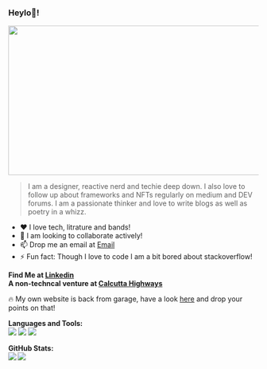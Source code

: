 ### Heylo👋!

<code><img src = "https://kinsta.com/wp-content/uploads/2019/05/edit-wordpress-code-image.jpg" height = "300px" width = "1200px" /></code>

> I am a designer, reactive nerd and techie deep down. I also love to follow up about frameworks and NFTs regularly on medium and DEV forums. I am a passionate thinker and love to write blogs as well as poetry in a whizz. 

* :heart: I love tech, litrature and bands!  
* 👯 I am looking to collaborate actively!
* 📫 Drop me an email at [Email](subhrakanti.dasgupta@gmail.com)
* ⚡ Fun fact: Though I love to code I am a bit bored about stackoverflow!

**Find Me at [Linkedin](https://www.linkedin.com/in/dasgupta002/) </br>
A non-techncal venture at [Calcutta Highways](https://calcuttahighways.nrtlify.app/)**

:fire: My own website is back from garage, have a look [here](http://dasguptasubhrakanti.netlify.app) and drop your points on that!

**Languages and Tools:**\
<code><img src = "https://img.icons8.com/plasticine/48/000000/react.png"></code>
<code><img src = "https://img.icons8.com/color/48/000000/nodejs.png"/></code>
<code><img src = "https://img.icons8.com/color/48/000000/python--v1.png"/></code>

**GitHub Stats:**\
<img align = "left" 
     src = "https://github-readme-stats.vercel.app/api?username=dasgupta002&show_icons=true&include_all_commits=true&theme=material-palenight" />
<img align = "left" 
     src = "https://github-readme-stats.vercel.app/api/top-langs/?username=dasgupta002&layout=compact&theme=material-palenight" />
